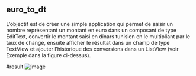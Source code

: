 ## euro_to_dt
L’objectif est de créer une simple application qui permet de saisir un nombre représentant un montant
en euro dans un composant de type EditText, convertir le montant saisi en dinars tunisien en le
multipliant par le taux de change, ensuite afficher le résultat dans un champ de type TextView et
ajouter l’historique des conversions dans un ListView (voir Exemple dans la figure ci-dessus).

#result
![image](https://github.com/mariam-khediri/euro_to_dt/assets/90520866/284d29a3-78b3-4d7c-8d03-9b5dec79cb7a)
